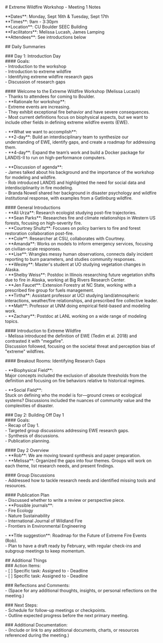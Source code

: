 \# Extreme Wildfire Workshop \- Meeting 1 Notes

\*\*Dates\*\*: Monday, Sept 16th & Tuesday, Sept 17th    
\*\*Times\*\*: 9am \- 3:30pm    
\*\*Location\*\*: CU Boulder SEEC Building    
\*\*Facilitators\*\*: Melissa Lucash, James Lamping    
\*\*Attendees\*\*: See introductions below  

\#\# Daily Summaries

\#\#\# Day 1: Introduction Day  
\#\#\#\# Goals:  
\- Introduction to the workshop  
\- Introduction to extreme wildfire  
\- Identifying extreme wildfire research gaps  
\- Discussion of research gaps

\#\#\#\# Welcome to the Extreme Wildfire Workshop (Melissa Lucash)  
\- Thanks to attendees for coming to Boulder.  
\- \*\*Rationale for workshop\*\*:    
  \- Extreme events are increasing.  
  \- They exhibit exceptional fire behavior and have severe consequences.  
  \- Most current definitions focus on biophysical aspects, but we want to include other fields in defining extreme wildfire events (EWE).

\- \*\*What we want to accomplish\*\*:  
  \- \*\*2-day\*\*: Build an interdisciplinary team to synthesize our understanding of EWE, identify gaps, and create a roadmap for addressing them.  
  \- \*\*4-day\*\*: Expand the team’s work and build a Docker package for LANDIS-II to run on high-performance computers.

\- \*\*Discussion of agenda\*\*:    
  \- James talked about his background and the importance of the workshop for modeling and wildfire.  
  \- Rob introduced LANDIS and highlighted the need for social data and interdisciplinarity in fire modeling.  
  \- Branda Nowell shared her background in disaster psychology and wildfire institutional response, with examples from a Gatlinburg wildfire.

\#\#\#\# General Introductions  
\- \*\*Ali Urza\*\*: Research ecologist studying post-fire trajectories.  
\- \*\*Sean Parks\*\*: Researches fire and climate relationships in Western US forests, focusing on high-severity fire.  
\- \*\*Courtney Shultz\*\*: Focuses on policy barriers to fire and forest restoration collaboration post-fire.  
\- \*\*Cole\*\*: Researcher at CSU, collaborates with Courtney.  
\- \*\*Amanda\*\*: Works on models to inform emergency services, focusing on civilian-scale responses.  
\- \*\*Lise\*\*: Wrangles messy human observations, connects daily incident reporting to burn parameters, and studies community responses.  
\- \*\*Wesley\*\*: Master's student at UO studying vegetation changes in Alaska.  
\- \*\*Shelby Weiss\*\*: Postdoc in Illinois researching future vegetation shifts due to fire in Alaska, working at Big Rivers Research Center.  
\- \*\*Jen Faucet\*\*: Extension Forestry at NC State, working with a prescribed fire group for fuels management.  
\- \*\*Tirtha\*\*: Assistant professor at UCI studying land/atmospheric interactions, weather/fire relationships, and prescribed fire collective leader.  
\- \*\*Matt\*\*: Professor at UNM doing empirical field-based and modeling work.  
\- \*\*Zachary\*\*: Postdoc at LANL working on a wide range of modeling topics.

\#\#\#\# Introduction to Extreme Wildfire  
\- Melissa introduced the definition of EWE (Tedim et al. 2018\) and contrasted it with "megafire".    
  Discussion followed, focusing on the societal threat and perception bias of "extreme" wildfires.

\#\#\#\# Breakout Rooms: Identifying Research Gaps

\- \*\*Biophysical Field\*\*:    
  Major concepts included the exclusion of absolute thresholds from the definition and focusing on fire behaviors relative to historical regimes.  
    
\- \*\*Social Field\*\*:    
  Stuck on defining who the model is for—ground crews or ecological systems? Discussions included the nuances of community value and the complexities of disaster.

\#\#\# Day 2: Building Off Day 1  
\#\#\#\# Goals:  
\- Recap of Day 1\.  
\- Targeted group discussions addressing EWE research gaps.  
\- Synthesis of discussions.  
\- Publication planning.

\#\#\#\# Day 2 Overview  
\- \*\*Rob\*\*: We are moving toward synthesis and paper preparation.  
\- \*\*Melissa\*\*: Organized the gaps into four themes. Groups will work on each theme, list research needs, and present findings.

\#\#\#\# Group Discussions  
\- Addressed how to tackle research needs and identified missing tools and resources.  
    
\#\#\#\# Publication Plan  
\- Discussed whether to write a review or perspective piece.  
\- \*\*Possible journals\*\*:    
  \- Fire Ecology    
  \- Nature Sustainability    
  \- International Journal of Wildland Fire    
  \- Frontiers in Environmental Engineering  

\- \*\*Title suggestion\*\*: Roadmap for the Future of Extreme Fire Events (Rob).  
\- Plan to have a draft ready by February, with regular check-ins and subgroup meetings to keep momentum.

\#\# Additional Things  
\#\#\# Action Items:  
\- \[ \] Specific task: Assigned to \- Deadline  
\- \[ \] Specific task: Assigned to \- Deadline

\#\#\# Reflections and Comments:  
\- (Space for any additional thoughts, insights, or personal reflections on the meeting.)

\#\#\# Next Steps:  
\- Schedule for follow-up meetings or checkpoints.  
\- Outline expected progress before the next primary meeting.

\#\#\# Additional Documentation:  
\- (Include or link to any additional documents, charts, or resources referenced during the meeting.)  
